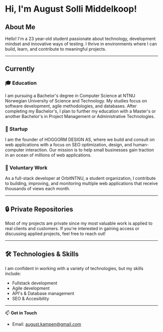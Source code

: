 # Hi, I'm August Solli Middelkoop!

## About Me
Hello! I'm a 23 year-old student passionate about technology, development mindset and innovative ways of testing. I thrive in environments where I can build, learn, and contribute to meaningful projects.

---

## Currently
### 🎓 Education
I am pursuing a Bachelor's degree in Computer Science at NTNU Norwegian University of Science and Technology. My studies focus on software development, agile methodologies, and databases. After completing my Bachelor's, I plan to further my education with a Master's or another Bachelor's in Project Management or Administrative Technologies.

### 🚀 Startup
I am the founder of HOGGORM DESIGN AS, where we build and consult on web applications with a focus on SEO optimization, design, and human-computer interaction. Our mission is to help small businesses gain traction in an ocean of millions of web applications.

### 🤝 Voluntary Work
As a full-stack developer at OrbitNTNU, a student organization, I contribute to building, improving, and monitoring multiple web applications that receive thousands of views each month.

---

## 🔒 Private Repositories
Most of my projects are private since my most valuable work is applied to real clients and customers. If you're interested in gaining access or discussing applied projects, feel free to reach out!

---

## 🛠 Technologies & Skills
I am confident in working with a variety of technologies, but my skills include:
- Fullstack development
- Agile development
- API's & Database management
- SEO & Accesibility

---

📫 **Get in Touch**
- Email: august.kampen@gmail.com




